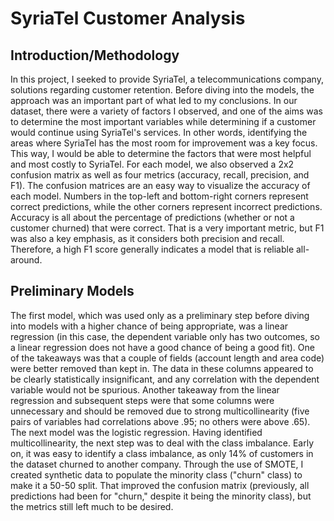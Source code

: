 # SyriaTel Customer Analysis

## Introduction/Methodology
In this project, I seeked to provide SyriaTel, a telecommunications company, solutions regarding customer retention. Before diving into the models, the approach was an important part of what led to my conclusions. In our dataset, there were a variety of factors I observed, and one of the aims was to determine the most important variables while determining if a customer would continue using SyriaTel's services. In other words, identifying the areas where SyriaTel has the most room for improvement was a key focus. This way, I would be able to determine the factors that were most helpful and most costly to SyriaTel.
For each model, we also observed a 2x2 confusion matrix as well as four metrics (accuracy, recall, precision, and F1). The confusion matrices are an easy way to visualize the accuracy of each model. Numbers in the top-left and bottom-right corners represent correct predictions, while the other corners represent incorrect predictions. Accuracy is all about the percentage of predictions (whether or not a customer churned) that were correct. That is a very important metric, but F1 was also a key emphasis, as it considers both precision and recall. Therefore, a high F1 score generally indicates a model that is reliable all-around.

## Preliminary Models
The first model, which was used only as a preliminary step before diving into models with a higher chance of being appropriate, was a linear regression (in this case, the dependent variable only has two outcomes, so a linear regression does not have a good chance of being a good fit). One of the takeaways was that a couple of fields (account length and area code) were better removed than kept in. The data in these columns appeared to be clearly statistically insignificant, and any correlation with the dependent variable would not be spurious. Another takeaway from the linear regression and subsequent steps were that some columns were unnecessary and should be removed due to strong multicollinearity (five pairs of variables had correlations above .95; no others were above .65). The next model was the logistic regression. Having identified multicollinearity, the next step was to deal with the class imbalance. Early on, it was easy to identify a class imbalance, as only 14% of customers in the dataset churned to another company. Through the use of SMOTE, I created synthetic data to populate the minority class ("churn" class) to make it a 50-50 split. That improved the confusion matrix (previously, all predictions had been for "churn," despite it being the minority class), but the metrics still left much to be desired.
